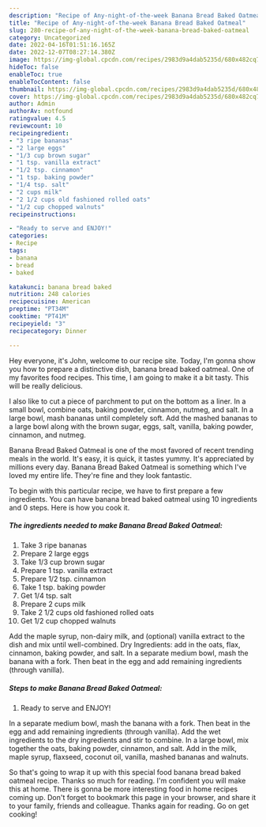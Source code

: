 ```yaml
---
description: "Recipe of Any-night-of-the-week Banana Bread Baked Oatmeal"
title: "Recipe of Any-night-of-the-week Banana Bread Baked Oatmeal"
slug: 280-recipe-of-any-night-of-the-week-banana-bread-baked-oatmeal
category: Uncategorized
date: 2022-04-16T01:51:16.165Z
date: 2022-12-07T08:27:14.380Z
image: https://img-global.cpcdn.com/recipes/2983d9a4dab5235d/680x482cq70/banana-bread-baked-oatmeal-recipe-main-photo.jpg
hideToc: false
enableToc: true
enableTocContent: false
thumbnail: https://img-global.cpcdn.com/recipes/2983d9a4dab5235d/680x482cq70/banana-bread-baked-oatmeal-recipe-main-photo.jpg
cover: https://img-global.cpcdn.com/recipes/2983d9a4dab5235d/680x482cq70/banana-bread-baked-oatmeal-recipe-main-photo.jpg
author: Admin
authorAv: notfound
ratingvalue: 4.5
reviewcount: 10
recipeingredient:
- "3 ripe bananas"
- "2 large eggs"
- "1/3 cup brown sugar"
- "1 tsp. vanilla extract"
- "1/2 tsp. cinnamon"
- "1 tsp. baking powder"
- "1/4 tsp. salt"
- "2 cups milk"
- "2 1/2 cups old fashioned rolled oats"
- "1/2 cup chopped walnuts"
recipeinstructions:

- "Ready to serve and ENJOY!"
categories:
- Recipe
tags:
- banana
- bread
- baked

katakunci: banana bread baked 
nutrition: 248 calories
recipecuisine: American
preptime: "PT34M"
cooktime: "PT41M"
recipeyield: "3"
recipecategory: Dinner

---
```



Hey everyone, it's John, welcome to our recipe site. Today, I'm gonna show you how to prepare a distinctive dish, banana bread baked oatmeal. One of my favorites food recipes. This time, I am going to make it a bit tasty. This will be really delicious.

I also like to cut a piece of parchment to put on the bottom as a liner. In a small bowl, combine oats, baking powder, cinnamon, nutmeg, and salt. In a large bowl, mash bananas until completely soft. Add the mashed bananas to a large bowl along with the brown sugar, eggs, salt, vanilla, baking powder, cinnamon, and nutmeg.

Banana Bread Baked Oatmeal is one of the most favored of recent trending meals in the world. It's easy, it is quick, it tastes yummy. It's appreciated by millions every day. Banana Bread Baked Oatmeal is something which I've loved my entire life. They're fine and they look fantastic.


To begin with this particular recipe, we have to first prepare a few ingredients. You can have banana bread baked oatmeal using 10 ingredients and 0 steps. Here is how you cook it.

<!--inarticleads1-->

##### The ingredients needed to make Banana Bread Baked Oatmeal:

1. Take 3 ripe bananas
1. Prepare 2 large eggs
1. Take 1/3 cup brown sugar
1. Prepare 1 tsp. vanilla extract
1. Prepare 1/2 tsp. cinnamon
1. Take 1 tsp. baking powder
1. Get 1/4 tsp. salt
1. Prepare 2 cups milk
1. Take 2 1/2 cups old fashioned rolled oats
1. Get 1/2 cup chopped walnuts


Add the maple syrup, non-dairy milk, and (optional) vanilla extract to the dish and mix until well-combined. Dry Ingredients: add in the oats, flax, cinnamon, baking powder, and salt. In a separate medium bowl, mash the banana with a fork. Then beat in the egg and add remaining ingredients (through vanilla). 

<!--inarticleads2-->

##### Steps to make Banana Bread Baked Oatmeal:


1. Ready to serve and ENJOY!

In a separate medium bowl, mash the banana with a fork. Then beat in the egg and add remaining ingredients (through vanilla). Add the wet ingredients to the dry ingredients and stir to combine. In a large bowl, mix together the oats, baking powder, cinnamon, and salt. Add in the milk, maple syrup, flaxseed, coconut oil, vanilla, mashed bananas and walnuts. 

So that's going to wrap it up with this special food banana bread baked oatmeal recipe. Thanks so much for reading. I'm confident you will make this at home. There is gonna be more interesting food in home recipes coming up. Don't forget to bookmark this page in your browser, and share it to your family, friends and colleague. Thanks again for reading. Go on get cooking!

